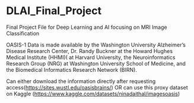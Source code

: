 # DLAI_Final_Project
 Final Project File for Deep Learning and AI focusing on MRI Image Classification

OASIS-1 Data is made available by the Washington University Alzheimer’s Disease Research Center, Dr. Randy Buckner at the Howard Hughes Medical Institute (HHMI)( at Harvard University, the Neuroinformatics Research Group (NRG) at Washington University School of Medicine, and the Biomedical Informatics Research Network (BIRN).

Can either download the information directly after requesting access(https://sites.wustl.edu/oasisbrains/) 
OR can use this proxy dataset on Kaggle (https://www.kaggle.com/datasets/ninadaithal/imagesoasis)